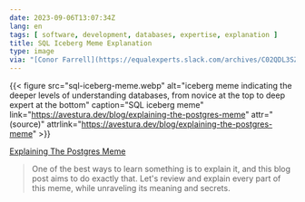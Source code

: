 ```yaml
---
date: 2023-09-06T13:07:34Z
lang: en
tags: [ software, development, databases, expertise, explanation ]
title: SQL Iceberg Meme Explanation
type: image
via: "[Conor Farrell](https://equalexperts.slack.com/archives/C02QDL3SZ/p1693817319861369)"
---
```


{{< figure src="sql-iceberg-meme.webp" alt="iceberg meme indicating the deeper levels of understanding databases, from novice at the top to deep expert at the bottom" caption="SQL iceberg meme" link="https://avestura.dev/blog/explaining-the-postgres-meme" attr="(source)" attrlink="https://avestura.dev/blog/explaining-the-postgres-meme" >}}

[Explaining The Postgres Meme](https://avestura.dev/blog/explaining-the-postgres-meme)

> One of the best ways to learn something is to explain it, and this blog post aims to do exactly that. Let's review and explain every part of this meme, while unraveling its meaning and secrets.
